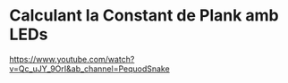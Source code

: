 # Calculant la Constant de Plank amb LEDs
https://www.youtube.com/watch?v=Qc_uJY_9OrI&ab_channel=PequodSnake

